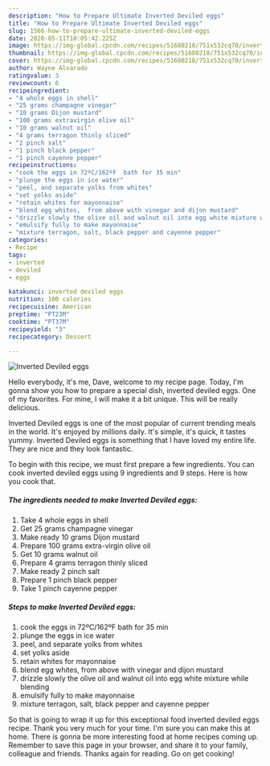 ```yaml
---
description: "How to Prepare Ultimate Inverted Deviled eggs"
title: "How to Prepare Ultimate Inverted Deviled eggs"
slug: 1566-how-to-prepare-ultimate-inverted-deviled-eggs
date: 2020-05-11T10:05:42.225Z
image: https://img-global.cpcdn.com/recipes/51680218/751x532cq70/inverted-deviled-eggs-recipe-main-photo.jpg
thumbnail: https://img-global.cpcdn.com/recipes/51680218/751x532cq70/inverted-deviled-eggs-recipe-main-photo.jpg
cover: https://img-global.cpcdn.com/recipes/51680218/751x532cq70/inverted-deviled-eggs-recipe-main-photo.jpg
author: Wayne Alvarado
ratingvalue: 3
reviewcount: 6
recipeingredient:
- "4 whole eggs in shell"
- "25 grams champagne vinegar"
- "10 grams Dijon mustard"
- "100 grams extravirgin olive oil"
- "10 grams walnut oil"
- "4 grams terragon thinly sliced"
- "2 pinch salt"
- "1 pinch black pepper"
- "1 pinch cayenne pepper"
recipeinstructions:
- "cook the eggs in 72ºC/162ºF  bath for 35 min"
- "plunge the eggs in ice water"
- "peel, and separate yolks from whites"
- "set yolks aside"
- "retain whites for mayonnaise"
- "blend egg whites,  from above with vinegar and dijon mustard"
- "drizzle slowly the olive oil and walnut oil into egg white mixture while blending"
- "emulsify fully to make mayonnaise"
- "mixture terragon, salt, black pepper and cayenne pepper"
categories:
- Recipe
tags:
- inverted
- deviled
- eggs

katakunci: inverted deviled eggs 
nutrition: 100 calories
recipecuisine: American
preptime: "PT23M"
cooktime: "PT37M"
recipeyield: "3"
recipecategory: Dessert

---
```



![Inverted Deviled eggs](https://img-global.cpcdn.com/recipes/51680218/751x532cq70/inverted-deviled-eggs-recipe-main-photo.jpg)

Hello everybody, it's me, Dave, welcome to my recipe page. Today, I'm gonna show you how to prepare a special dish, inverted deviled eggs. One of my favorites. For mine, I will make it a bit unique. This will be really delicious.

Inverted Deviled eggs is one of the most popular of current trending meals in the world. It's enjoyed by millions daily. It's simple, it's quick, it tastes yummy. Inverted Deviled eggs is something that I have loved my entire life. They are nice and they look fantastic.




To begin with this recipe, we must first prepare a few ingredients. You can cook inverted deviled eggs using 9 ingredients and 9 steps. Here is how you cook that.

<!--inarticleads1-->

##### The ingredients needed to make Inverted Deviled eggs:

1. Take 4 whole eggs in shell
1. Get 25 grams champagne vinegar
1. Make ready 10 grams Dijon mustard
1. Prepare 100 grams extra-virgin olive oil
1. Get 10 grams walnut oil
1. Prepare 4 grams terragon thinly sliced
1. Make ready 2 pinch salt
1. Prepare 1 pinch black pepper
1. Take 1 pinch cayenne pepper




<!--inarticleads2-->

##### Steps to make Inverted Deviled eggs:

1. cook the eggs in 72ºC/162ºF  bath for 35 min
1. plunge the eggs in ice water
1. peel, and separate yolks from whites
1. set yolks aside
1. retain whites for mayonnaise
1. blend egg whites,  from above with vinegar and dijon mustard
1. drizzle slowly the olive oil and walnut oil into egg white mixture while blending
1. emulsify fully to make mayonnaise
1. mixture terragon, salt, black pepper and cayenne pepper




So that is going to wrap it up for this exceptional food inverted deviled eggs recipe. Thank you very much for your time. I'm sure you can make this at home. There is gonna be more interesting food at home recipes coming up. Remember to save this page in your browser, and share it to your family, colleague and friends. Thanks again for reading. Go on get cooking!

